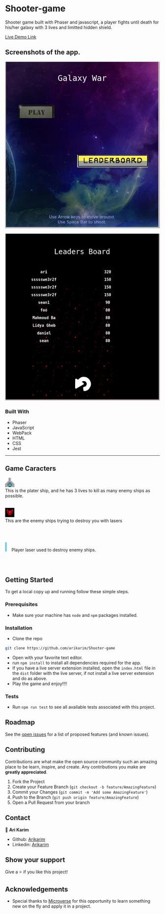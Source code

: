# Shooter-game

Shooter game built with Phaser and javascript, a player fights until death for his/her galaxy with 3 lives and limitted hidden shield.


[Live Demo Link](https://arikarim.github.io/Shooter-game/)

## Screenshots of the app.

![image](./assets/images/screen1.png)

![image](./assets/images/screen2.png)


### Built With

* Phaser
* JavaScript
* WebPack
* HTML
* CSS
* Jest

<hr>

## Game Caracters

<img src="./assets/images/sprPlayer.png" alt="Logo" width="30" height="30"> <br>
This is the plater ship, and he has 3 lives to kill as many enemy ships as possible.
<br>
<br>

<img src="./assets/images/enee.png" alt="Logo" width="30" height="30"> <br>
This are the enemy ships trying to destroy you with lasers

<br>
<br>

<img src="./assets/images/sprLaserPlayer.png" alt="Logo" width="5" height="30"> &nbsp;&nbsp; Player laser used to destroy enemy ships.

<br>
<br>

<!-- <img src="./assets/images/sprLaserEnemy.png" alt="Logo" width="5" height="30"> &nbsp;&nbsp; Enemy laser used to destroy main character's ship. -->



<!-- GETTING STARTED -->
## Getting Started

To get a local copy up and running follow these simple steps.

### Prerequisites

- Make sure your machine has `node` and `npm` packages installed.

### Installation
 
- Clone the repo
```sh
git clone https://github.com/arikarim/Shooter-game
```
- Open with your favorite text editor.
- run `npm install` to install all dependencies required for the app.
- If you have a live server extension installed, open the `index.html` file in the `dist` folder with the live server, if not install a live server extension and do as above.
- Play the game and enjoy!!!!


### Tests
- Run `npm run test` to see all available tests associated with this project.

<!-- ROADMAP -->
## Roadmap

See the [open issues](https://github.com/arikarim/Shooter-game/issues) for a list of proposed features (and known issues).



<!-- CONTRIBUTING -->
## Contributing

Contributions are what make the open source community such an amazing place to be learn, inspire, and create. Any contributions you make are **greatly appreciated**.

1. Fork the Project
2. Create your Feature Branch (`git checkout -b feature/AmazingFeature`)
3. Commit your Changes (`git commit -m 'Add some AmazingFeature'`)
4. Push to the Branch (`git push origin feature/AmazingFeature`)
5. Open a Pull Request from your branch


<!-- CONTACT -->
## Contact

👤 **Ari Karim**

- Github: [Arikarim](https://github.com/arikarim)
- Linkedin: [Arikarim](https://www.linkedin.com/in/ari-karim/)


<!-- ACKNOWLEDGEMENTS -->
## Show your support

Give a ⭐️ if you like this project!

## Acknowledgements
- Special thanks to [Microverse](https://www.microverse.org/) for this opportunity to learn something new on the fly and apply it in a project.
